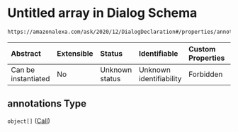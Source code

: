 # Untitled array in Dialog Schema

```txt
https://amazonalexa.com/ask/2020/12/DialogDeclaration#/properties/annotations
```



| Abstract            | Extensible | Status         | Identifiable            | Custom Properties | Additional Properties | Access Restrictions | Defined In                                                                             |
| :------------------ | :--------- | :------------- | :---------------------- | :---------------- | :-------------------- | :------------------ | :------------------------------------------------------------------------------------- |
| Can be instantiated | No         | Unknown status | Unknown identifiability | Forbidden         | Allowed               | none                | [DialogDeclaration.json*](../../schemas/DialogDeclaration.json "open original schema") |

## annotations Type

`object[]` ([Call](actiondeclaration-properties-annotations-call.md))
